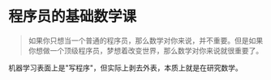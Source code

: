 # 程序员的基础数学课

> 如果你只想当一个普通的程序员，那么数学对你来说，并不重要。但是如果你想做一个顶级程序员，梦想着改变世界，那么数学对你来说就很重要了。

机器学习表面上是"写程序"，但实际上剥去外表，本质上就是在研究数学。
